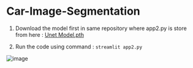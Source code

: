 # Car-Image-Segmentation


1. Download the model first in same repository where app2.py is store from here : [Unet Model.pth](https://drive.google.com/file/d/1opb99Tx2lTOpcpvQxKQeDtB29MC4OfFI/view?usp=sharing )

2. Run the code using command : `streamlit app2.py`


![image](https://github.com/Manraj-Mann/Car-Image-Segmentation/assets/81899682/d446c230-43ca-4ede-84d6-58276212d0db)

